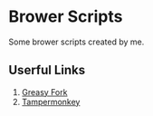 # Brower Scripts
Some brower scripts created by me.

## Userful Links
1. [Greasy Fork](https://greasyfork.org/en/users/666452-songquanpeng)
2. [Tampermonkey](https://www.tampermonkey.net/)